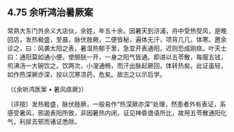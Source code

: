 ## 4.75 余听鸿治暑厥案

常熟大东门外余义大店伙，余姓，年五十余。因暑天到浒浦，舟中受热受风，是晚回店，发热极盛，至晨，脉伏肢厥，二便皆秘，遍体无汗，项背几几，体寒。邀余诊之，曰：风袭太阳之表，暑湿热郁于里，急宜开表通阳，迟则恐成刚痉。叶天士曰：通阳莫如通小便。使膀胱一开，一身之阳气皆通。即进以五苓散，每服五钱，煎沸汤一大碗饮之。饮两次，小溲通畅，而汗出脉起厥回，体转热矣。此证虽轻，如作热深厥亦深，投以沉寒凉药，危矣。故志之以示后学。

（《余听鸿医案 • 暑风痉厥》）

〔评按〕发热极盛，脉伏肢厥，一般易作“热深厥亦深”处理，然患者外有表证，系感受暑风，邪遏表阳所致，非因暑热内闭，证见神昏谵语所比，故用五苓散通阳化气，利尿去邪而诸证悉除。
